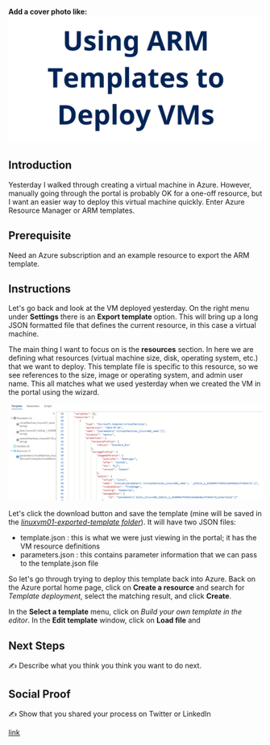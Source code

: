 **Add a cover photo like:**
![Banner](./img/banner.png)

## Introduction

Yesterday I walked through creating a virtual machine in Azure. However, manually going through the portal is probably OK for a one-off resource, but I want an easier way to deploy this virtual machine quickly. Enter Azure Resource Manager or ARM templates.

## Prerequisite

Need an Azure subscription and an example resource to export the ARM template.

## Instructions
Let's go back and look at the VM deployed yesterday. On the right menu under **Settings** there is an **Export template** option. This will bring up a long JSON formatted file that defines the current resource, in this case a virtual machine.

The main thing I want to focus on is the **resources** section. In here we are defining what resources (virtual machine size, disk, operating system, etc.) that we want to deploy. This template file is specific to this resource, so we see references to the size, image or operating system, and admin user name. This all matches what we used yesterday when we created the VM in the portal using the wizard.

![ARM Template in Portal](./img/TemplateInPortal.png)

Let's click the download button and save the template (mine will be saved in the [*linuxvm01-exported-template folder*](./linuxvm01-exported-template)). It will have two JSON files:
- template.json : this is what we were just viewing in the portal; it has the VM resource definitions
- parameters.json : this contains parameter information that we can pass to the template.json file

So let's go through trying to deploy this template back into Azure. Back on the Azure portal home page, click on **Create a resource** and search for *Template deployment*, select the matching result, and click **Create**.

In the **Select a template** menu, click on *Build your own template in the editor*. In the **Edit template** window, click on **Load file** and 




## Next Steps

✍️ Describe what you think you think you want to do next.

## Social Proof

✍️ Show that you shared your process on Twitter or LinkedIn

[link](link)

